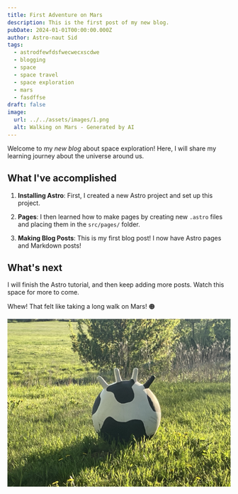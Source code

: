 ```yaml
---
title: First Adventure on Mars
description: This is the first post of my new blog.
pubDate: 2024-01-01T00:00:00.000Z
author: Astro-naut Sid
tags:
  - astrodfewfdsfwecwecxscdwe
  - blogging
  - space
  - space travel
  - space exploration
  - mars
  - fasdffse
draft: false
image:
  url: ../../assets/images/1.png
  alt: Walking on Mars - Generated by AI
---
```

Welcome to my _new blog_ about space exploration! Here, I will share my learning journey about the universe around us.

## What I've accomplished

1. **Installing Astro**: First, I created a new Astro project and set up this project.

2. **Pages**: I then learned how to make pages by creating new `.astro` files and placing them in the `src/pages/` folder.

3. **Making Blog Posts**: This is my first blog post! I now have Astro pages and Markdown posts!

## What's next

I will finish the Astro tutorial, and then keep adding more posts. Watch this space for more to come.

Whew! That felt like taking a long walk on Mars! 🟠

![1.00](./IMG_2843-9ee273e.jpeg)

